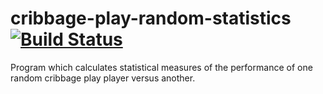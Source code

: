 # cribbage-play-random-statistics [![Build Status](https://travis-ci.org/markafitzgerald1/cribbage-play-random-statistics.svg?branch=master)](https://travis-ci.org/markafitzgerald1/cribbage-play-random-statistics)
Program which calculates statistical measures of the performance of one random cribbage play player versus another.
